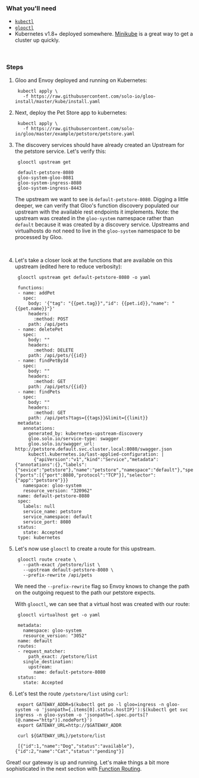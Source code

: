 ### What you'll need
- [`kubectl`](https://kubernetes.io/docs/tasks/tools/install-kubectl/)
- [`glooctl`](https://github.com/solo-io/glooctl)
- Kubernetes v1.8+ deployed somewhere. [Minikube](https://kubernetes.io/docs/tasks/tools/install-minikube/) is a great way to get a cluster up quickly.



<br/>

### Steps

1. Gloo and Envoy deployed and running on Kubernetes:

        kubectl apply \
          -f https://raw.githubusercontent.com/solo-io/gloo-install/master/kube/install.yaml

 
1. Next, deploy the Pet Store app to kubernetes:

        kubectl apply \
          -f https://raw.githubusercontent.com/solo-io/gloo/master/example/petstore/petstore.yaml

1. The discovery services should have already created an Upstream for the petstore service.
Let's verify this:

        glooctl upstream get
        
        default-petstore-8080
        gloo-system-gloo-8081
        gloo-system-ingress-8080
        gloo-system-ingress-8443

    The upstream we want to see is `default-petstore-8080`. Digging a little deeper,
    we can verify that Gloo's function discovery populated our upstream with 
    the available rest endpoints it implements. Note: the upstream was created in 
    the `gloo-system` namespace rather than `default` because it was created by a
    discovery service. Upstreams and virtualhosts do not need to live in the `gloo-system`
    namespace to be processed by Gloo.

    <br/>
    
1. Let's take a closer look at the functions that are available on this upstream (edited here to reduce verbosity):
    
        glooctl upstream get default-petstore-8080 -o yaml
        
        functions:
        - name: addPet
          spec:
            body: '{"tag": "{{pet.tag}}","id": {{pet.id}},"name": "{{pet.name}}"}'
            headers:
              :method: POST
            path: /api/pets
        - name: deletePet
          spec:
            body: ""
            headers:
              :method: DELETE
            path: /api/pets/{{id}}
        - name: findPetById
          spec:
            body: ""
            headers:
              :method: GET
            path: /api/pets/{{id}}
        - name: findPets
          spec:
            body: ""
            headers:
              :method: GET
            path: /api/pets?tags={{tags}}&limit={{limit}}
        metadata:
          annotations:
            generated_by: kubernetes-upstream-discovery
            gloo.solo.io/service-type: swagger
            gloo.solo.io/swagger_url: http://petstore.default.svc.cluster.local:8080/swagger.json
            kubectl.kubernetes.io/last-applied-configuration: |
              {"apiVersion":"v1","kind":"Service","metadata":{"annotations":{},"labels":{"sevice":"petstore"},"name":"petstore","namespace":"default"},"spec":{"ports":[{"port":8080,"protocol":"TCP"}],"selector":{"app":"petstore"}}}
          namespace: gloo-system
          resource_version: "320962"
        name: default-petstore-8080
        spec:
          labels: null
          service_name: petstore
          service_namespace: default
          service_port: 8080
        status:
          state: Accepted
        type: kubernetes
    
1. Let's now use `glooctl` to create a route for this upstream.

        glooctl route create \
          --path-exact /petstore/list \
          --upstream default-petstore-8080 \
          --prefix-rewrite /api/pets

    We need the `--prefix-rewrite` flag so Envoy knows to change the path on the outgoing request
    to the path our petstore expects. 

    With `glooctl`, we can see that a virtual host was created with our route:

        glooctl virtualhost get -o yaml
        
        metadata:
          namespace: gloo-system
          resource_version: "3052"
        name: default
        routes:
        - request_matcher:
            path_exact: /petstore/list
          single_destination:
            upstream:
              name: default-petstore-8080
        status:
          state: Accepted

1. Let's test the route `/petstore/list` using `curl`:

        export GATEWAY_ADDR=$(kubectl get po -l gloo=ingress -n gloo-system -o 'jsonpath={.items[0].status.hostIP}'):$(kubectl get svc ingress -n gloo-system -o 'jsonpath={.spec.ports[?(@.name=="http")].nodePort}')
        export GATEWAY_URL=http://$GATEWAY_ADDR
            
        curl ${GATEWAY_URL}/petstore/list
        
        [{"id":1,"name":"Dog","status":"available"},{"id":2,"name":"Cat","status":"pending"}]
        
        
Great! our gateway is up and running. Let's make things a bit more sophisticated in the next section with [Function Routing](2.md).
